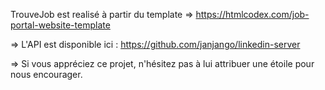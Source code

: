 TrouveJob est realisé à partir du template => https://htmlcodex.com/job-portal-website-template

=> L'API est disponible ici : https://github.com/janjango/linkedin-server

=> Si vous appréciez ce projet, n'hésitez pas à lui attribuer une étoile pour nous encourager.